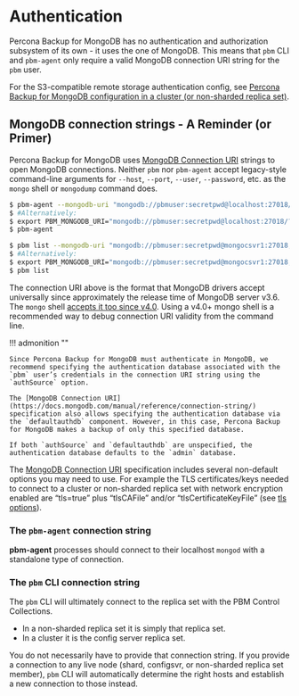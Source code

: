 # Authentication

Percona Backup for MongoDB has no authentication and authorization subsystem of its own - it uses the one of MongoDB. This means that `pbm` CLI and `pbm-agent` only require a valid MongoDB connection URI string for the `pbm` user.

For the S3-compatible remote storage authentication config, see
[Percona Backup for MongoDB configuration in a cluster (or non-sharded replica set)](../reference/config.md).

## MongoDB connection strings - A Reminder (or Primer)

Percona Backup for MongoDB uses [MongoDB Connection URI](https://docs.mongodb.com/manual/reference/connection-string/) strings to open
MongoDB connections. Neither `pbm` nor `pbm-agent` accept legacy-style
command-line arguments for `--host`, `--port`, `--user`, `--password`,
etc. as the `mongo` shell or `mongodump` command does.

```sh
$ pbm-agent --mongodb-uri "mongodb://pbmuser:secretpwd@localhost:27018/?authSource=admin"
$ #Alternatively:
$ export PBM_MONGODB_URI="mongodb://pbmuser:secretpwd@localhost:27018/?authSource=admin"
$ pbm-agent
```

```sh
$ pbm list --mongodb-uri "mongodb://pbmuser:secretpwd@mongocsvr1:27018,mongocsvr2:27018,mongocsvr3:27018/?replicaSet=configrs&authSource=admin"
$ #Alternatively:
$ export PBM_MONGODB_URI="mongodb://pbmuser:secretpwd@mongocsvr1:27018,mongocsvr2:27018,mongocsvr3:27018/?replicaSet=configrs&authSource=admin"
$ pbm list
```

The connection URI above is the format that MongoDB drivers accept universally
since approximately the release time of MongoDB server v3.6. The `mongo` shell
[accepts it too since v4.0](https://docs.mongodb.com/v4.0/mongo/#mongodb-instance-on-a-remote-host). Using
a v4.0+ mongo shell is a recommended way to debug connection URI validity from
the command line.

!!! admonition ""

    Since Percona Backup for MongoDB must authenticate in MongoDB, we recommend specifying the authentication database associated with the `pbm` user’s credentials in the connection URI string using the `authSource` option.

    The [MongoDB Connection URI](https://docs.mongodb.com/manual/reference/connection-string/) specification also allows specifying the authentication database via the `defaultauthdb` component. However, in this case, Percona Backup for MongoDB makes a backup of only this specified database.

    If both `authSource` and `defaultauthdb` are unspecified, the authentication database defaults to the `admin` database.

The [MongoDB Connection URI](https://docs.mongodb.com/manual/reference/connection-string/) specification
includes several non-default options you may need to use. For example the TLS
certificates/keys needed to connect to a cluster or non-sharded replica set with
network encryption enabled are “tls=true” plus “tlsCAFile” and/or
“tlsCertificateKeyFile” (see [tls options](https://docs.mongodb.com/manual/reference/connection-string/#tls-options)).

### The `pbm-agent` connection string

**pbm-agent** processes should connect to their localhost `mongod` with a standalone type of connection.

### The `pbm` CLI connection string

The `pbm` CLI will ultimately connect to the replica set with the
PBM Control Collections.


* In a non-sharded replica set it is simply that replica set.
* In a cluster it is the config server replica set.

You do not necessarily have to provide that connection string. If you provide
a connection to any live node (shard, configsvr, or non-sharded replica set
member), `pbm` CLI will automatically determine the right hosts and establish a new connection to those instead.
